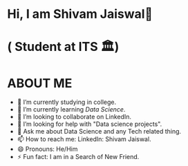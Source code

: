 # Hi, I am Shivam Jaiswal👋
# ( Student at ITS 🏛️)
# ABOUT ME 






- 🔭 I’m currently studying in college.
- 🌱 I’m currently learning *Data Science*.
- 👯 I’m looking to collaborate on LinkedIn.
- 🤔 I’m looking for help with "Data science projects".
- 💬 Ask me about Data Science and any Tech related thing.
- 📫 How to reach me: LinkedIn: Shivam Jaiswal.
- 😄 Pronouns: He/Him
- ⚡ Fun fact: I am in a Search of New Friend.

